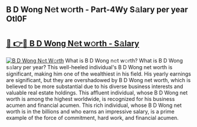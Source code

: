 ## B D Wong N𝚎t w𝚘rth - Part-4Wy S𝚊lary per year Otl0F

# <h2><a href="http://gc1j4b2.nevu.top/?p=B+D+Wong">🔗 👉🔴 B D Wong N𝚎t w𝚘rth - S𝚊lary</a></h2>

[![B D Wong N𝚎t W𝚘rth](https://i.imgur.com/Oavwk0R.jpeg)](http://gc1j4b2.nevu.top/?p=B+D+Wong)
What is B D Wong n𝚎t w𝚘rth? What is B D Wong s𝚊lary per year?
This well-heeled individual's B D Wong net worth is significant, making him one of the wealthiest in his field. His yearly earnings are significant, but they are overshadowed by B D Wong net worth, which is believed to be more substantial due to his diverse business interests and valuable real estate holdings. This affluent individual, whose B D Wong net worth is among the highest worldwide, is recognized for his business acumen and financial acumen. This rich individual, whose B D Wong net worth is in the billions and who earns an impressive salary, is a prime example of the force of commitment, hard work, and financial acumen.
